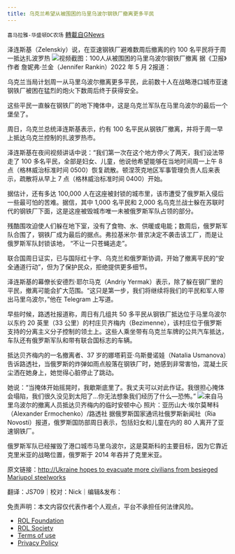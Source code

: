 ```yaml
---
title: 乌克兰希望从被围困的马里乌波尔钢铁厂撤离更多平民
---
```

`喜马拉雅-华盛顿DC农场` [轉載自GNews](https://gnews.org/zh-hans/2457814/)

泽连斯基（Zelenskiy）说，在亚速钢铁厂避难数周后撤离的约 100 名平民将于周一抵达扎波罗热
 ![](https://assets.gnews.org/wp-content/uploads/2022/05/图片3-12.png)视频截图：100人从被围困的马里乌波尔钢铁厂撤离 
据《卫报》作者 詹妮弗·兰金（Jennifer Rankin）2022 年 5 月 2报道：
 
乌克兰当局计划周一从马里乌波尔撤离更多平民，此前数十人在战略港口城市亚速钢铁厂被困在猛烈的炮火下数周后终于获得安全。
 
这些平民一直躲在钢铁厂的地下掩体中，这是乌克兰军队在马里乌波尔的最后一个堡垒了。
 
周日，乌克兰总统泽连斯基表示，约有 100 名平民从钢铁厂撤离，并将于周一早上抵达乌克兰控制的扎波罗热市。
 
泽连斯基在夜间视频讲话中说：“我们第一次在这个地方停火了两天，我们设法带走了 100 多名平民，全部是妇女、儿童，他说他希望能够在当地时间周一上午 8 点（格林威治标准时间 0500）恢复疏散。顿涅茨克地区军事管理负责人后来表示，疏散将从早上 7 点（格林威治标准时间 0400）开始。
 
据估计，还有多达 100,000 人在这座被封锁的城市里，该市遭受了俄罗斯入侵后一些最可怕的苦难。据信，其中 1,000 名平民和 2,000 名乌克兰战士躲在苏联时代的钢铁厂下面，这是这座被毁城市唯一未被俄罗斯军队占领的部分。
 
残酷围攻迫使人们躲在地下室，没有了食物、水、供暖或电能；数周后，俄罗斯军队合围了，钢铁厂成为最后的据点。弗拉基米尔·普京决定不袭击该工厂，而是让俄罗斯军队封锁该地， “不让一只苍蝇逃走”。
 
联合国周日证实，已与国际红十字、乌克兰和俄罗斯协调，开始了撤离平民的“安全通道行动”，但为了保护民众，拒绝提供更多细节。
 
泽连斯基的幕僚长安德烈·耶尔马克（Andriy Yermak）表示，除了躲在钢厂里的平民，撤离可能会扩大范围。“这只是第一步，我们将继续将我们的平民和军人带出马里乌波尔，”他在 Telegram 上写道。
 
早些时候，路透社报道称，周日有几组共 50 多平民从钢铁厂抵达位于马里乌波尔以东约 20 英里（33 公里）的村庄贝齐梅内（Bezimenne），该村庄位于俄罗斯支持的分离主义分子控制的领土上。这些人乘坐带有乌克兰车牌的公共汽车抵达，车队还有俄罗斯军队和带有联合国标志的车辆。
 
抵达贝齐梅内的一名撤离者、37 岁的娜塔莉亚·乌斯曼诺娃（Natalia Usmanova）告诉路透社，当俄罗斯的炸弹如雨点般落在钢铁厂时，她感到非常害怕，混凝土灰尘洒在她身上，她觉得心脏停止了跳动。
 
她说：“当掩体开始摇晃时，我歇斯底里了。我丈夫可以对此作证。我很担心掩体会塌陷，我们很久没见到太阳了…你无法想象我们经历了什么—恐怖。”
 ![](https://assets.gnews.org/wp-content/uploads/2022/05/图片4-8.png)来自马里乌波尔的撤离人员抵达贝齐梅内的临时安顿中心 照片：亚历山大·埃尔莫琴科（Alexander Ermochenko）/路透社 
据俄罗斯国家通讯社俄罗斯新闻社（Ria Novosti）报道，俄罗斯国防部周日表示，包括妇女和儿童在内的 80 人离开了亚速钢铁厂。
 
俄罗斯军队已经摧毁了港口城市马里乌波尔，这是莫斯科的主要目标，因为它靠近克里米亚的战略位置，俄罗斯于 2014 年吞并了克里米亚。
 
原文链接：[http://Ukraine hopes to evacuate more civilians from besieged Mariupol steelworks](http://Ukraine%20hopes%20to%20evacuate%20more%20civilians%20from%20besieged%20Mariupol%20steelworks)

翻译：JS709｜校对：Nick｜编辑&发布：

免责声明：本文内容仅代表作者个人观点，平台不承担任何法律风险。
  
- [ROL Foundation](https://rolfoundation.org/)
- [ROL Society](https://rolsociety.org/)
- [Terms of use](https://gnews.org/terms-of-use-3/)
- [Privacy Policy](https://gnews.org/privacy-policy/)

